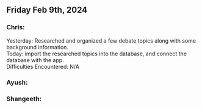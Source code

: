 ## Friday Feb 9th, 2024
### Chris:
Yesterday: Researched and organized a few debate topics along with some background information.\
Today: import the researched topics into the database, and connect the database with the app.\
Difficulties Encountered: N/A
### Ayush:

### Shangeeth:
